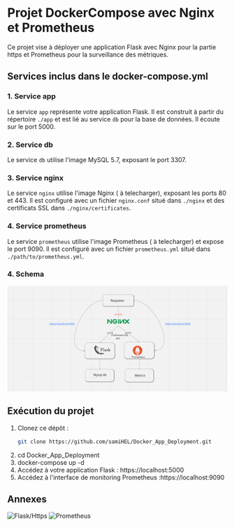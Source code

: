 # Projet DockerCompose avec Nginx et Prometheus

Ce projet vise à déployer une application Flask avec Nginx pour la partie https et Prometheus pour la surveillance des métriques.

## Services inclus dans le docker-compose.yml

### 1. Service app

Le service `app` représente votre application Flask. Il est construit à partir du répertoire `./app` et est lié au service `db` pour la base de données. Il écoute sur le port 5000.

### 2. Service db

Le service `db` utilise l'image MySQL 5.7, exposant le port 3307.

### 3. Service nginx

Le service `nginx` utilise l'image Nginx ( à telecharger), exposant les ports 80 et 443. Il est configuré avec un fichier `nginx.conf` situé dans `./nginx` et des certificats SSL dans `./nginx/certificates`.

### 4. Service prometheus

Le service `prometheus` utilise l'image Prometheus ( à telecharger) et expose le port 9090. Il est configuré avec un fichier `prometheus.yml` situé dans `./path/to/prometheus.yml`. 

### 4. Schema
![Architecture](images/schema_base_appli2.png)

## Exécution du projet

1. Clonez ce dépôt :
   ```bash
   git clone https://github.com/samiHEL/Docker_App_Deployment.git
2. cd Docker_App_Deployment
3. docker-compose up -d
4. Accédez à votre application Flask : https://localhost:5000
5. Accédez à l'interface de monitoring Prometheus :https://localhost:9090

## Annexes

![Flask/Https](images/https_usage.png)
![Prometheus](images/usage_prom.png)










